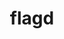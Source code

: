 ---
codehost: https://github.com/open-feature/flagd
logohandle: flagddev
sort: flagd
title: flagd
website: https://flagd.dev/
---